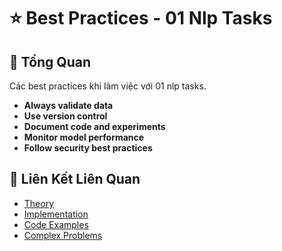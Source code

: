 # ⭐ Best Practices - 01 Nlp Tasks

## 🎯 Tổng Quan

Các best practices khi làm việc với 01 nlp tasks.

- **Always validate data**
- **Use version control**
- **Document code and experiments**
- **Monitor model performance**
- **Follow security best practices**

## 🔗 Liên Kết Liên Quan

- [Theory](./THEORY_01_nlp_tasks.md)
- [Implementation](./IMPLEMENTATION_01_nlp_tasks.md)
- [Code Examples](./CODE_EXAMPLES_01_nlp_tasks.md)
- [Complex Problems](./COMPLEX_PROBLEMS.md)
